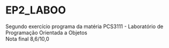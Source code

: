 # EP2_LABOO
Segundo exercício programa da matéria PCS3111 - Laboratório de Programação Orientada a Objetos \
Nota final 8,6/10,0
